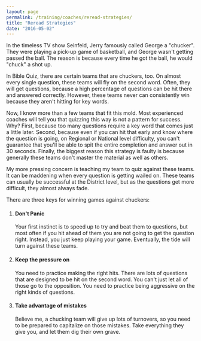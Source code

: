 ```yaml
---
layout: page
permalink: /training/coaches/reread-strategies/
title: "Reread Strategies"
date: "2016-05-02"
---
```


In the timeless TV show Seinfeld, Jerry famously called George a "chucker". They were playing a pick-up game of basketball, and George wasn't getting passed the ball. The reason is because every time he got the ball, he would "chuck" a shot up.

In Bible Quiz, there are certain teams that are chuckers, too. On almost every single question, these teams will fly on the second word. Often, they will get questions, because a high percentage of questions can be hit there and answered correctly. However, these teams never can consistently win because they aren't hitting for key words.

Now, I know more than a few teams that fit this mold. Most experienced coaches will tell you that quizzing this way is not a pattern for success. Why? First, because too many questions require a key word that comes just a little later. Second, because even if you can hit that early and know where the question is going, on Regional or National level difficulty, you can't guarantee that you'll be able to spit the entire completion and answer out in 30 seconds. Finally, the biggest reason this strategy is faulty is because generally these teams don't master the material as well as others.

My more pressing concern is teaching my team to quiz against these teams. It can be maddening when every question is getting wailed on. These teams can usually be successful at the District level, but as the questions get more difficult, they almost always fade.

There are three keys for winning games against chuckers:

1. #### Don't Panic
    
    Your first instinct is to speed up to try and beat them to questions, but most often if you hit ahead of them you are not going to get the question right. Instead, you just keep playing your game. Eventually, the tide will turn against these teams.
2. #### Keep the pressure on
    
    You need to practice making the right hits. There are lots of questions that are designed to be hit on the second word. You can't just let all of those go to the opposition. You need to practice being aggressive on the right kinds of questions.
3. #### Take advantage of mistakes
    
    Believe me, a chucking team will give up lots of turnovers, so you need to be prepared to capitalize on those mistakes. Take everything they give you, and let them dig their own grave.
